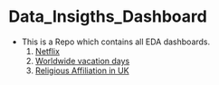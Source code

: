 # Data_Insigths_Dashboard
- This is a Repo which contains all EDA dashboards.
  1. [Netflix](https://github.com/vsvaibhavkashyap/Data_Insigths_Dashboard/blob/main/netflix.md)
  2. [Worldwide vacation days](https://github.com/vsvaibhavkashyap/Data_Insigths_Dashboard/blob/main/Worldwide%20vacation%20days.md)
  3. [Religious Affiliation in UK](https://github.com/vsvaibhavkashyap/Data_Insigths_Dashboard/blob/main/religion%20affiliation%20UK.md)
